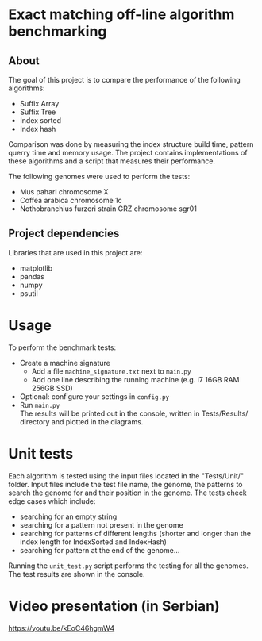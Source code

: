 # Exact matching off-line algorithm benchmarking

## About
The goal of this project is to compare the performance of the following algorithms:
- Suffix Array
- Suffix Tree
- Index sorted
- Index hash

Comparison was done by measuring the index structure build time, pattern querry time and memory usage.
The project contains implementations of these algorithms and a script that measures their performance.  

The following genomes were used to perform the tests:
- Mus pahari chromosome X
- Coffea arabica chromosome 1c
- Nothobranchius furzeri strain GRZ chromosome sgr01

## Project dependencies
Libraries that are used in this project are:
- matplotlib
- pandas
- numpy
- psutil

# Usage

To perform the benchmark tests:
- Create a machine signature
  - Add a file `machine_signature.txt` next to `main.py`
  - Add one line describing the running machine (e.g. i7 16GB RAM 256GB SSD)
- Optional: configure your settings in `config.py`
- Run `main.py`  
The results will be printed out in the console, written in Tests/Results/ directory and plotted in the diagrams.

# Unit tests

Each algorithm is tested using the input files located in the "Tests/Unit/" folder. Input files include the test file name, the genome, the patterns to search the genome for and their position in the genome. The tests check edge cases which include:
- searching for an empty string
- searching for a pattern not present in the genome
- searching for patterns of different lengths (shorter and longer than the index length for IndexSorted and IndexHash)
- searching for pattern at the end of the genome...

Running the `unit_test.py` script performs the testing for all the genomes. The test results are shown in the console.

# Video presentation (in Serbian)
https://youtu.be/kEoC46hgmW4
